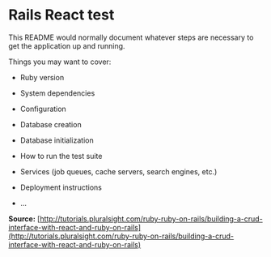 # Rails React test

This README would normally document whatever steps are necessary to get the
application up and running.

Things you may want to cover:

* Ruby version

* System dependencies

* Configuration

* Database creation

* Database initialization

* How to run the test suite

* Services (job queues, cache servers, search engines, etc.)

* Deployment instructions

* ...


**Source:** [http://tutorials.pluralsight.com/ruby-ruby-on-rails/building-a-crud-interface-with-react-and-ruby-on-rails](http://tutorials.pluralsight.com/ruby-ruby-on-rails/building-a-crud-interface-with-react-and-ruby-on-rails)
